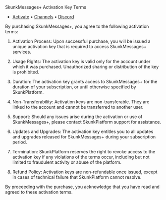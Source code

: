 SkunkMessages+ Activation Key Terms
- [Activate](https://skunkplatform.netlify.app/messages/activate) • [Channels](https://skunkplatform.netlify.app/messages/channels) • [Discord](https://skunkplatform.netlify.app/messages/discord)

By purchasing SkunkMessages+, you agree to the following activation terms:

1. Activation Process: Upon successful purchase, you will be issued a unique activation key that is required to access SkunkMessages+ services.


2. Usage Rights: The activation key is valid only for the account under which it was purchased. Unauthorized sharing or distribution of the key is prohibited.


3. Duration: The activation key grants access to SkunkMessages+ for the duration of your subscription, or until otherwise specified by SkunkPlatform.


4. Non-Transferability: Activation keys are non-transferable. They are linked to the account and cannot be transferred to another user.


5. Support: Should any issues arise during the activation or use of SkunkMessages+, please contact SkunkPlatform support for assistance.


6. Updates and Upgrades: The activation key entitles you to all updates and upgrades released for SkunkMessages+ during your subscription period.


7. Termination: SkunkPlatform reserves the right to revoke access to the activation key if any violations of the terms occur, including but not limited to fraudulent activity or abuse of the platform.


8. Refund Policy: Activation keys are non-refundable once issued, except in cases of technical failure that SkunkPlatform cannot resolve.



By proceeding with the purchase, you acknowledge that you have read and agreed to these activation terms.

